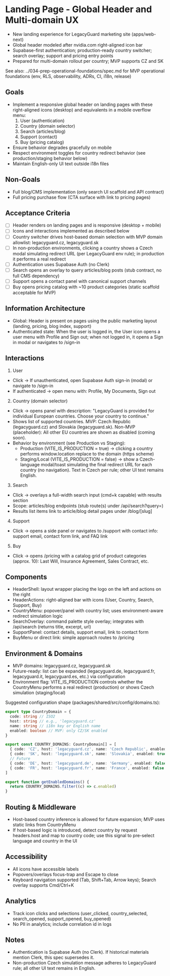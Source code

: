 # Landing Page - Global Header and Multi-domain UX

- New landing experience for LegacyGuard marketing site (apps/web-next)
- Global header modeled after nvidia.com right-aligned icon bar
- Supabase-first authentication; production-ready country switcher; search overlay; support and pricing entry points
- Prepared for multi-domain rollout per country; MVP supports CZ and SK

See also: ../034-prep-operational-foundations/spec.md for MVP operational foundations (env, RLS, observability, ADRs, CI, i18n, release)

## Goals

- Implement a responsive global header on landing pages with these right-aligned icons (desktop) and equivalents in a mobile overflow menu:
  1) User (authentication)
  2) Country (domain selector)
  3) Search (articles/blog)
  4) Support (contact)
  5) Buy (pricing catalog)
- Ensure behavior degrades gracefully on mobile
- Respect environment toggles for country redirect behavior (see production/staging behavior below)
- Maintain English-only UI text outside i18n files

## Non-Goals

- Full blog/CMS implementation (only search UI scaffold and API contract)
- Full pricing purchase flow (CTA surface with link to pricing pages)

## Acceptance Criteria

- [ ] Header renders on landing pages and is responsive (desktop + mobile)
- [ ] Icons and interactions implemented as described below
- [ ] Country switcher drives host-based domain selection with MVP domain allowlist: legacyguard.cz, legacyguard.sk
- [ ] In non-production environments, clicking a country shows a Czech modal simulating redirect URL (per LegacyGuard env rule); in production it performs a real redirect
- [ ] Authentication uses Supabase Auth (no Clerk)
- [ ] Search opens an overlay to query articles/blog posts (stub contract, no full CMS dependency)
- [ ] Support opens a contact panel with canonical support channels
- [ ] Buy opens pricing catalog with ~10 product categories (static scaffold acceptable for MVP)

## Information Architecture

- Global: Header is present on pages using the public marketing layout (landing, pricing, blog index, support)
- Authenticated state: When the user is logged in, the User icon opens a user menu with Profile and Sign out; when not logged in, it opens a Sign in modal or navigates to /sign-in

## Interactions

1) User
- Click → If unauthenticated, open Supabase Auth sign-in (modal) or navigate to /sign-in
- If authenticated → open menu with: Profile, My Documents, Sign out

2) Country (domain selector)
- Click → opens panel with description: "LegacyGuard is provided for individual European countries. Choose your country to continue."
- Shows list of supported countries. MVP: Czech Republic (legacyguard.cz) and Slovakia (legacyguard.sk). Non-MVP (placeholder): All other EU countries are shown as disabled (coming soon).
- Behavior by environment (see Production vs Staging):
  - Production (VITE_IS_PRODUCTION = true) → clicking a country performs window.location replace to the domain (https scheme)
  - Staging/Local (VITE_IS_PRODUCTION = false) → show a Czech-language modal/toast simulating the final redirect URL for each country (no navigation). Text in Czech per rule; other UI text remains English.

3) Search
- Click → overlays a full-width search input (cmd+k capable) with results section
- Scope: articles/blog endpoints (stub route(s) under /api/search?query=)
- Results list items link to article/blog detail pages under /blog/[slug]

4) Support
- Click → opens a side panel or navigates to /support with contact info: support email, contact form link, and FAQ link

5) Buy
- Click → opens /pricing with a catalog grid of product categories (approx. 10): Last Will, Insurance Agreement, Sales Contract, etc.

## Components

- HeaderShell: layout wrapper placing the logo on the left and actions on the right
- HeaderActions: right-aligned bar with icons (User, Country, Search, Support, Buy)
- CountryMenu: popover/panel with country list; uses environment-aware redirect simulation logic
- SearchOverlay: command palette style overlay; integrates with /api/search (returns title, excerpt, url)
- SupportPanel: contact details, support email, link to contact form
- BuyMenu or direct link: simple approach routes to /pricing

## Environment & Domains

- MVP domains: legacyguard.cz, legacyguard.sk
- Future-ready: list can be expanded (legacyguard.de, legacyguard.fr, legacyguard.it, legacyguard.es, etc.) via configuration
- Environment flag: VITE_IS_PRODUCTION controls whether the CountryMenu performs a real redirect (production) or shows Czech simulation (staging/local)

Suggested configuration shape (packages/shared/src/config/domains.ts):

```ts
export type CountryDomain = {
  code: string // ISO2
  host: string // e.g., 'legacyguard.cz'
  name: string // i18n key or English name
  enabled: boolean // MVP: only CZ/SK enabled
}

export const COUNTRY_DOMAINS: CountryDomain[] = [
  { code: 'CZ', host: 'legacyguard.cz', name: 'Czech Republic', enabled: true },
  { code: 'SK', host: 'legacyguard.sk', name: 'Slovakia', enabled: true },
  // Future
  { code: 'DE', host: 'legacyguard.de', name: 'Germany', enabled: false },
  { code: 'FR', host: 'legacyguard.fr', name: 'France', enabled: false },
]

export function getEnabledDomains() {
  return COUNTRY_DOMAINS.filter((c) => c.enabled)
}
```

## Routing & Middleware

- Host-based country inference is allowed for future expansion; MVP uses static links from CountryMenu
- If host-based logic is introduced, detect country by request headers.host and map to country code; use this signal to pre-select language and country in the UI

## Accessibility

- All icons have accessible labels
- Popovers/overlays focus-trap and Escape to close
- Keyboard navigation supported (Tab, Shift+Tab, Arrow keys); Search overlay supports Cmd/Ctrl+K

## Analytics

- Track icon clicks and selections (user_clicked, country_selected, search_opened, support_opened, buy_opened)
- No PII in analytics; include correlation id in logs

## Notes

- Authentication is Supabase Auth (no Clerk). If historical materials mention Clerk, this spec supersedes it.
- Non-production Czech simulation message adheres to LegacyGuard rule; all other UI text remains in English.
